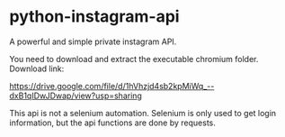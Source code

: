 # python-instagram-api
A powerful and simple private instagram API.

You need to download and extract the executable chromium folder. 
Download link:

https://drive.google.com/file/d/1hVhzjd4sb2kpMiWq_--dxB1qIDwJDwap/view?usp=sharing

This api is not a selenium automation. Selenium is only used to get login information, but the api functions are done by requests.
